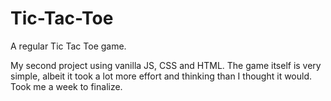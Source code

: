 # Tic-Tac-Toe
A regular Tic Tac Toe game. 

My second project using vanilla JS, CSS and HTML. The game itself is very simple, albeit it took a lot more effort 
and thinking than I thought it would. Took me a week to finalize. 
